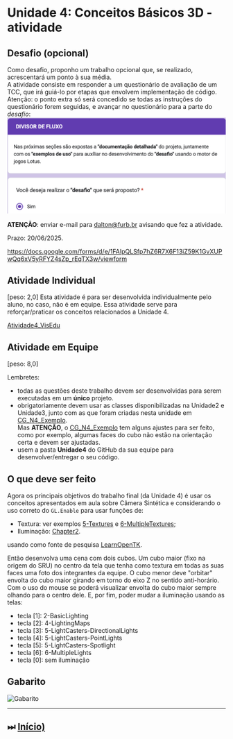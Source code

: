 # Unidade 4: Conceitos Básicos 3D - atividade  

## Desafio (opcional)

Como desafio, proponho um trabalho opcional que, se realizado, acrescentará um ponto à sua média.  
A atividade consiste em responder a um questionário de avaliação de um TCC, que irá guiá-lo por etapas que envolvem implementação de código.  
Atenção: o ponto extra só será concedido se todas as instruções do questionário forem seguidas, e avançar no questionário para a parte do *desafio*:  
![image_TCC_questionario](image_TCC_questionario.png)  

**ATENÇÃO**: enviar e-mail para dalton@furb.br avisando que fez a atividade.  

Prazo: 20/06/2025.  

<https://docs.google.com/forms/d/e/1FAIpQLSfp7hZ6R7X6F13iZ59K1GvXUPwQq6xV5yRFYZ4sZp_rEqTX3w/viewform>  

## Atividade Individual

\[peso: 2,0] Esta atividade é para ser desenvolvida individualmente pelo aluno, no caso, não é em equipe. Essa atividade serve para reforçar/praticar os conceitos relacionados a Unidade 4.  

[Atividade4_VisEdu](Atividade4_VisEdu.md)  

## Atividade em Equipe

\[peso: 8,0]  

Lembretes:

- todas as questões deste trabalho devem ser desenvolvidas para serem executadas em um **único** projeto.  
- obrigatoriamente devem usar as classes disponibilizadas na Unidade2 e Unidade3, junto com as que foram criadas nesta unidade em [CG_N4_Exemplo](./CG_N4_Exemplo/).  
Mas **ATENÇÃO**, o [CG_N4_Exemplo](./CG_N4_Exemplo/) tem alguns ajustes para ser feito, como por exemplo, algumas faces do cubo não estão na orientação certa e devem ser ajustadas.  
- usem a pasta **Unidade4** do GitHub da sua equipe para desenvolver/entregar o seu código.  

## O que deve ser feito

Agora os principais objetivos do trabalho final (da Unidade 4) é usar os conceitos apresentados em aula sobre Câmera Sintética e considerando o uso correto do ```GL.Enable``` para usar funções de:

- Textura: ver exemplos [5-Textures](https://github.com/opentk/LearnOpenTK/tree/master/Chapter1/5-Textures) e [6-MultipleTextures](https://github.com/opentk/LearnOpenTK/tree/master/Chapter1/6-MultipleTextures);  
- Iluminação: [Chapter2](https://github.com/opentk/LearnOpenTK/tree/master/Chapter2).  

usando como fonte de pesquisa [LearnOpenTK](https://github.com/opentk/LearnOpenTK).  

Então desenvolva uma cena com dois cubos. Um cubo maior (fixo na origem do SRU) no centro da tela que tenha como textura em todas as suas faces uma foto dos integrantes da equipe. O cubo menor deve "orbitar" envolta do cubo maior girando em torno do eixo Z no sentido anti-horário. Com o uso do mouse se poderá visualizar envolta do cubo maior sempre olhando para o centro dele. E, por fim, poder mudar a iluminação usando as telas:

- tecla \[1]: 2-BasicLighting  
- tecla \[2]: 4-LightingMaps  
- tecla \[3]: 5-LightCasters-DirectionalLights  
- tecla \[4]: 5-LightCasters-PointLights  
- tecla \[5]: 5-LightCasters-Spotlight  
- tecla \[6]: 6-MultipleLights  
- tecla \[0]: sem iluminação

## Gabarito

![Gabarito](atividadeGabarito.png "Gabarito")  

----------

## ⏭ [Início)](../README.md "Início")  
